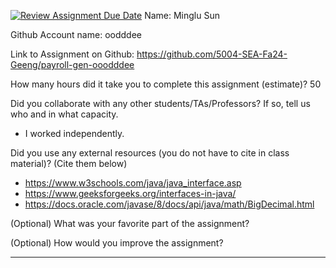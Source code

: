[![Review Assignment Due Date](https://classroom.github.com/assets/deadline-readme-button-22041afd0340ce965d47ae6ef1cefeee28c7c493a6346c4f15d667ab976d596c.svg)](https://classroom.github.com/a/0MNG42B5)
Name: Minglu Sun

Github Account name: oodddee

Link to Assignment on Github: https://github.com/5004-SEA-Fa24-Geeng/payroll-gen-ooodddee

How many hours did it take you to complete this assignment (estimate)?
50

Did you collaborate with any other students/TAs/Professors? If so, tell us who and in what
capacity.

* I worked independently.
  
Did you use any external resources (you do not have to cite in class material)? (Cite them below)

* <https://www.w3schools.com/java/java_interface.asp>
* <https://www.geeksforgeeks.org/interfaces-in-java/>
* <https://docs.oracle.com/javase/8/docs/api/java/math/BigDecimal.html>


(Optional) What was your favorite part of the assignment?

(Optional) How would you improve the assignment?

---
